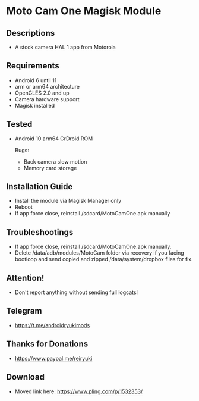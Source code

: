 # Moto Cam One Magisk Module

## Descriptions
- A stock camera HAL 1 app from Motorola

## Requirements
- Android 6 until 11
- arm or arm64 architecture
- OpenGLES 2.0 and up
- Camera hardware support
- Magisk installed

## Tested
- Android 10 arm64 CrDroid ROM
 
  Bugs:
  - Back camera slow motion
  - Memory card storage

## Installation Guide
- Install the module via Magisk Manager only
- Reboot
- If app force close, reinstall /sdcard/MotoCamOne.apk manually

## Troubleshootings
- If app force close, reinstall /sdcard/MotoCamOne.apk manually.
- Delete /data/adb/modules/MotoCam folder via recovery if you facing bootloop and send copied and zipped /data/system/dropbox files for fix.

## Attention!
- Don't report anything without sending full logcats!

## Telegram
- https://t.me/androidryukimods

## Thanks for Donations
- https://www.paypal.me/reiryuki

## Download
- Moved link here: https://www.pling.com/p/1532353/


